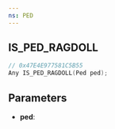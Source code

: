 ```yaml
---
ns: PED
---
```

## IS_PED_RAGDOLL

```c
// 0x47E4E977581C5B55
Any IS_PED_RAGDOLL(Ped ped);
```

## Parameters
* **ped**:
